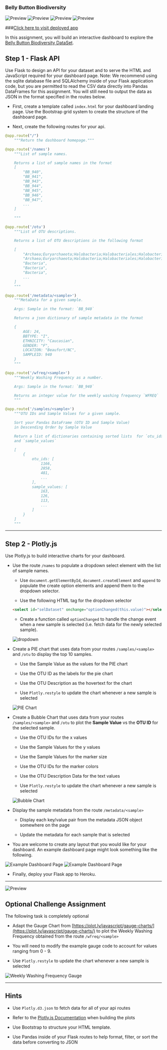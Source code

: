 
### Belly Button Biodiversity
![Preview](dashboard.jpg)
![Preview](bubble.jpg)
![Preview](meter.jpg) 
![Preview](pie.jpg)

###[Click here to visit deployed app](https://analyzingbellybbiodiversity.herokuapp.com/)


In this assignment, you will build an interactive dashboard to explore the [Belly Button Biodiversity DataSet](http://robdunnlab.com/projects/belly-button-biodiversity/).

## Step 1 - Flask API 

Use Flask to design an API for your dataset and to serve the HTML and JavaScript required for your dashboard page. Note: We recommend using the sqlite database file and SQLAlchemy inside of your Flask application code, but you are permitted to read the CSV data directly into Pandas DataFrames for this assignment. You will still need to output the data as JSON in the format specified in the routes below.

* First, create a template called `index.html` for your dashboard landing page. Use the Bootstrap grid system to create the structure of the dashboard page.

* Next, create the following routes for your api.

```python
@app.route("/")
    """Return the dashboard homepage."""
```
```python
@app.route('/names')
    """List of sample names.

    Returns a list of sample names in the format
    [
        "BB_940",
        "BB_941",
        "BB_943",
        "BB_944",
        "BB_945",
        "BB_946",
        "BB_947",
        ...
    ]

    """
```
```python
@app.route('/otu')
    """List of OTU descriptions.

    Returns a list of OTU descriptions in the following format

    [
        "Archaea;Euryarchaeota;Halobacteria;Halobacteriales;Halobacteriaceae;Halococcus",
        "Archaea;Euryarchaeota;Halobacteria;Halobacteriales;Halobacteriaceae;Halococcus",
        "Bacteria",
        "Bacteria",
        "Bacteria",
        ...
    ]
    """
```
```python
@app.route('/metadata/<sample>')
    """MetaData for a given sample.

    Args: Sample in the format: `BB_940`

    Returns a json dictionary of sample metadata in the format

    {
        AGE: 24,
        BBTYPE: "I",
        ETHNICITY: "Caucasian",
        GENDER: "F",
        LOCATION: "Beaufort/NC",
        SAMPLEID: 940
    }
    """
```
```python
@app.route('/wfreq/<sample>')
    """Weekly Washing Frequency as a number.

    Args: Sample in the format: `BB_940`

    Returns an integer value for the weekly washing frequency `WFREQ`
    """
```
```python
@app.route('/samples/<sample>')
    """OTU IDs and Sample Values for a given sample.

    Sort your Pandas DataFrame (OTU ID and Sample Value)
    in Descending Order by Sample Value

    Return a list of dictionaries containing sorted lists  for `otu_ids`
    and `sample_values`

    [
        {
            otu_ids: [
                1166,
                2858,
                481,
                ...
            ],
            sample_values: [
                163,
                126,
                113,
                ...
            ]
        }
    ]
    """
```

---

## Step 2 - Plotly.js ##############

Use Plotly.js to build interactive charts for your dashboard.

* Use the route `/names` to populate a dropdown select element with the list of sample names.

  * Use `document.getElementById`, `document.createElement` and `append` to populate the create option elements and append them to the dropdown selector.

  * Use the following HTML tag for the dropdown selector

  ```html
  <select id="selDataset" onchange="optionChanged(this.value)"></select>
  ```
  * Create a function called `optionChanged` to handle the change event when a new sample is selected (i.e. fetch data for the newly selected sample).

  ![dropdown](Images/dropdown.png)

* Create a PIE chart that uses data from your routes `/samples/<sample>` and `/otu` to display the top 10 samples.

  * Use the Sample Value as the values for the PIE chart

  * Use the OTU ID as the labels for the pie chart

  * Use the OTU Description as the hovertext for the chart

  * Use `Plotly.restyle` to update the chart whenever a new sample is selected

  ![PIE Chart](Images/pie_chart.png)

* Create a Bubble Chart that uses data from your routes `/samples/<sample>` and `/otu` to plot the __Sample Value__ vs the __OTU ID__ for the selected sample.

  * Use the OTU IDs for the x values

  * Use the Sample Values for the y values

  * Use the Sample Values for the marker size

  * Use the OTU IDs for the marker colors

  * Use the OTU Description Data for the text values

  * Use `Plotly.restyle` to update the chart whenever a new sample is selected

  ![Bubble Chart](Images/bubble_chart.png)

* Display the sample metadata from the route `/metadata/<sample>`

  * Display each key/value pair from the metadata JSON object somewhere on the page

  * Update the metadata for each sample that is selected

* You are welcome to create any layout that you would like for your dashboard. An example dashboard page might look something like the following.

![Example Dashboard Page](Images/dashboard_part1.png)
![Example Dashboard Page](Images/dashboard_part2.png)

* Finally, deploy your Flask app to Heroku.

-------------------------------
![Preview](bacteria_by_filterforgedotcom.jpg)

## Optional Challenge Assignment #################

The following task is completely optional

* Adapt the Gauge Chart from [https://plot.ly/javascript/gauge-charts/](https://plot.ly/javascript/gauge-charts/) to plot the Weekly Washing Frequency obtained from the route `/wfreq/<sample>`

* You will need to modify the example gauge code to account for values ranging from 0 - 9.

* Use `Plotly.restyle` to update the chart whenever a new sample is selected

![Weekly Washing Frequency Gauge](Images/gauge.png)

-----------------------------

## Hints

* Use `Plotly.d3.json` to fetch data for all of your api routes

* Refer to the [Plotly.js Documentation](https://plot.ly/javascript/) when building the plots

* Use Bootstrap to structure your HTML template.

* Use Pandas inside of your Flask routes to help format, filter, or sort the data before converting to JSON

